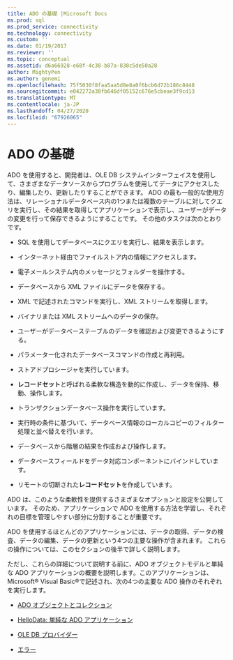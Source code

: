 ```yaml
---
title: ADO の基礎 |Microsoft Docs
ms.prod: sql
ms.prod_service: connectivity
ms.technology: connectivity
ms.custom: ''
ms.date: 01/19/2017
ms.reviewer: ''
ms.topic: conceptual
ms.assetid: d6a66928-e68f-4c38-b87a-838c5de50a28
author: MightyPen
ms.author: genemi
ms.openlocfilehash: 75f5030f8faa5aa5d8e8a0f6bcb6d72b186c8448
ms.sourcegitcommit: e042272a38fb646df05152c676e5cbeae3f9cd13
ms.translationtype: MT
ms.contentlocale: ja-JP
ms.lasthandoff: 04/27/2020
ms.locfileid: "67926065"
---
```

# <a name="ado-fundamentals"></a>ADO の基礎
ADO を使用すると、開発者は、OLE DB システムインターフェイスを使用して、さまざまなデータソースからプログラムを使用してデータにアクセスしたり、編集したり、更新したりすることができます。 ADO の最も一般的な使用方法は、リレーショナルデータベース内の1つまたは複数のテーブルに対してクエリを実行し、その結果を取得してアプリケーションで表示し、ユーザーがデータの変更を行って保存できるようにすることです。 その他のタスクは次のとおりです。  
  
-   SQL を使用してデータベースにクエリを実行し、結果を表示します。  
  
-   インターネット経由でファイルストア内の情報にアクセスします。  
  
-   電子メールシステム内のメッセージとフォルダーを操作する。  
  
-   データベースから XML ファイルにデータを保存する。  
  
-   XML で記述されたコマンドを実行し、XML ストリームを取得します。  
  
-   バイナリまたは XML ストリームへのデータの保存。  
  
-   ユーザーがデータベーステーブルのデータを確認および変更できるようにする。  
  
-   パラメーター化されたデータベースコマンドの作成と再利用。  
  
-   ストアドプロシージャを実行しています。  
  
-   **レコードセット**と呼ばれる柔軟な構造を動的に作成し、データを保持、移動、操作します。  
  
-   トランザクションデータベース操作を実行しています。  
  
-   実行時の条件に基づいて、データベース情報のローカルコピーのフィルター処理と並べ替えを行います。  
  
-   データベースから階層の結果を作成および操作します。  
  
-   データベースフィールドをデータ対応コンポーネントにバインドしています。  
  
-   リモートの切断された**レコードセット**を作成しています。  
  
 ADO は、このような柔軟性を提供するさまざまなオプションと設定を公開しています。 そのため、アプリケーションで ADO を使用する方法を学習し、それぞれの目標を管理しやすい部分に分割することが重要です。  
  
 ADO を使用するほとんどのアプリケーションには、データの取得、データの検査、データの編集、データの更新という4つの主要な操作が含まれます。 これらの操作については、このセクションの後半で詳しく説明します。  
  
 ただし、これらの詳細について説明する前に、ADO オブジェクトモデルと単純な ADO アプリケーションの概要を説明します。このアプリケーションは、Microsoft® Visual Basic®で記述され、次の4つの主要な ADO 操作のそれぞれを実行します。  
  
-   [ADO オブジェクトとコレクション](../../../ado/guide/data/ado-objects-and-collections.md)  
  
-   [HelloData: 単純な ADO アプリケーション](../../../ado/guide/data/hellodata-a-simple-ado-application.md)  
  
-   [OLE DB プロバイダー](../../../ado/guide/data/ole-db-providers-ado.md)  
  
-   [エラー](../../../ado/guide/data/errors-ado.md)
